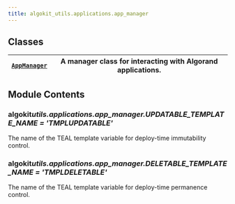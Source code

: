 ```yaml
---
title: algokit_utils.applications.app_manager
---
```


## Classes

| [`AppManager`](/reference/algokit-utils-py/api/AppManager#algokit_utils.applications.app_manager.AppManager) | A manager class for interacting with Algorand applications. |
| ------------------------------------------------------------------------------------------------------------ | ----------------------------------------------------------- |

## Module Contents

### algokit*utils.applications.app_manager.UPDATABLE_TEMPLATE_NAME *= 'TMPL*UPDATABLE'*

The name of the TEAL template variable for deploy-time immutability control.

### algokit*utils.applications.app_manager.DELETABLE_TEMPLATE_NAME *= 'TMPL*DELETABLE'*

The name of the TEAL template variable for deploy-time permanence control.
